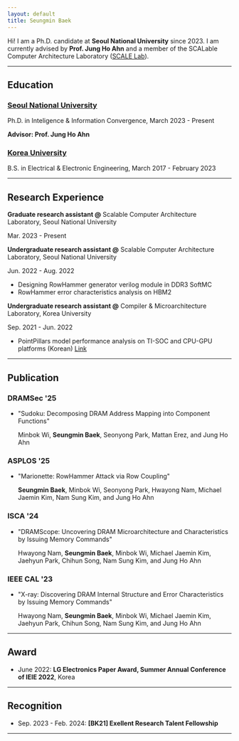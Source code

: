 ```yaml
---
layout: default
title: Seungmin Baek
---
```


Hi! I am a Ph.D. candidate at **Seoul National University** since 2023. I am currently advised by **Prof. Jung Ho Ahn** and a member of the SCALable Computer Architecture Laboratory ([SCALE Lab]).

[SCALE Lab]: https://scale.snu.ac.kr/

---

## Education
### <u>Seoul National University</u>

Ph.D. in Inteligence & Information Convergence, March 2023 - Present

**Advisor: Prof. Jung Ho Ahn**

### <u>Korea University</u>

B.S. in Electrical & Electronic Engineering, March 2017 - February 2023

---

## Research Experience

**Graduate research assistant @** Scalable Computer Architecture Laboratory, Seoul National University

Mar. 2023 - Present

**Undergraduate research assistant @** Scalable Computer Architecture Laboratory, Seoul National University

Jun. 2022 - Aug. 2022

- Designing RowHammer generator verilog module in DDR3 SoftMC
- RowHammer error characteristics analysis on HBM2

**Undergraduate research assistant @** Compiler & Microarchitecture Laboratory, Korea University

Sep. 2021 - Jun. 2022

- PointPillars model performance analysis on TI-SOC and CPU-GPU platforms (Korean) [Link]

  [Link]: https://www.dbpia.co.kr/pdf/pdfView.do?nodeId=NODE11132910&googleIPSandBox=false&mark=0&minRead=5&ipRange=false&b2cLoginYN=false&icstClss=010000&isPDFSizeAllowed=true&accessgl=Y&language=ko_KR&hasTopBanner=true

---

## Publication

### DRAMSec '25
- \"Sudoku: Decomposing DRAM Address Mapping into Component Functions\"
  
  Minbok Wi, **Seungmin Baek**, Seonyong Park, Mattan Erez, and Jung Ho Ahn

### ASPLOS '25
- \"Marionette: RowHammer Attack via Row Coupling\"
  
  **Seungmin Baek**, Minbok Wi, Seonyong Park, Hwayong Nam, Michael Jaemin Kim, Nam Sung Kim, and Jung Ho Ahn

### ISCA '24
- \"DRAMScope: Uncovering DRAM Microarchitecture and Characteristics by Issuing Memory Commands\"
  
  Hwayong Nam, **Seungmin Baek**, Minbok Wi, Michael Jaemin Kim, Jaehyun Park, Chihun Song, Nam Sung Kim, and Jung Ho Ahn

### IEEE CAL '23
- \"X-ray: Discovering DRAM Internal Structure and Error Characteristics by Issuing Memory Commands\"
  
  Hwayong Nam, **Seungmin Baek**, Minbok Wi, Michael Jaemin Kim, Jaehyun Park, Chihun Song, Nam Sung Kim, and Jung Ho Ahn

---

## Award
- June 2022: **LG Electronics Paper Award, Summer Annual Conference of IEIE 2022**, Korea

---

## Recognition
- Sep. 2023 - Feb. 2024: **\[BK21\] Exellent Research Talent Fellowship**

___
